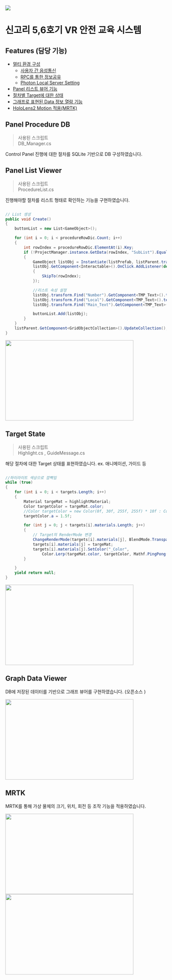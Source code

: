 <img src="https://capsule-render.vercel.app/api?type=waving&color=auto&height=200&section=header&text=VR-SafetyEducation&fontSize=80" /> 

# 신고리 5,6호기 VR 안전 교육 시스템

## Features (담당 기능)

-   [멀티 환경 구성](#multiPlayer)
    -  [사용자 간 음성통신](#multiPlayer)
    -  [RPC를 통한 정보공유](#multiPlayer)
    -  [Photon Local Server Setting](#multiPlayer)
-   [Panel 리스트 뷰어 기능](#panel-list-viewer)
-   [절차별 Target에 대한 상태](#target-state)
-   [그래프로 표현된 Data 정보 열람 기능](#graph-data-viewer)
-   [HoloLens2 Motion 적용(MRTK)](#mrtk)
    
## Panel Procedure DB

>사용된 스크립트<br/>
> DB_Manager.cs

Control Panel 진행에 대한 절차를 SQLite 기반으로 DB 구성하였습니다.

## Panel List Viewer

>사용된 스크립트<br/>
> ProcedureList.cs

진행해야할 절차를 리스트 형태로 확인하는 기능을 구현하였습니다.

```c#

// List 생성
public void Create()
{
    buttonList = new List<GameObject>();

    for (int i = 0; i < procedureRowDic.Count; i++)
    {
        int rowIndex = procedureRowDic.ElementAt(i).Key;
        if (!ProjectManager.instance.GetData(rowIndex, "SubList").Equals("TRUE"))
        {
            GameObject listObj = Instantiate(listPrefab, listParent.transform);
            listObj.GetComponent<Interactable>().OnClick.AddListener(delegate
            {
                SkipTo(rowIndex);
            });

            //리스트 속성 설정
            listObj.transform.Find("Number").GetComponent<TMP_Text>().text = (i + 1).ToString("000") + ". ";
            listObj.transform.Find("Local").GetComponent<TMP_Text>().text = "[ " + ProjectManager.instance.GetData(rowIndex, "Location") + " ]";
            listObj.transform.Find("Main_Text").GetComponent<TMP_Text>().text = procedureRowDic.ElementAt(i).Value;

            buttonList.Add(listObj);
        }
    }
    listParent.GetComponent<GridObjectCollection>().UpdateCollection(); //Grid 정렬 갱신
}
```
<img src="https://user-images.githubusercontent.com/47016363/217998078-331fba74-9df0-4c51-ac18-9ff4d9780b5e.png"  width="400" height="250"/>

## Target State

>사용된 스크립트<br/>
> Highlight.cs , GuideMessage.cs 

해당 절차에 대한 Target 상태를 표현하였습니다. ex. 애니메이션, 가이드 등 

```c#

//하이라이트 색상으로 깜빡임 
while (true)
{
    for (int i = 0; i < targets.Length; i++)
    {
        Material targeMat = highlightMaterial;
        Color targetColor = targeMat.color;
        //Color targetColor = new Color(0f, 30f, 255f, 255f) * 10f : Color.white * 200f;
        targetColor.a = 1.5f;

        for (int j = 0; j < targets[i].materials.Length; j++)
        {
            // Target의 RenderMode 변경 
            ChangeRenderMode(targets[i].materials[j], BlendMode.Transparent);
            targets[i].materials[j] = targeMat;
            targets[i].materials[j].SetColor("_Color",
                Color.Lerp(targeMat.color, targetColor, Mathf.PingPong(Time.time, 1.5f)));
        }

    }
    yield return null;
}


```
<img src="https://user-images.githubusercontent.com/47016363/217998187-0a5727b9-833d-4189-af01-abc630d038c0.png"  width="400" height="250"/>

## Graph Data Viewer

DB에 저장된 데이터를 기반으로 그래프 뷰어를 구현하였습니다. (오픈소스 )

<img src="https://user-images.githubusercontent.com/47016363/217997541-07d916e2-a315-4baa-97a3-63c46751ec48.png"  width="400" height="250"/>

## MRTK

MRTK를 통해 가상 물체의 크기, 위치, 회전 등 조작 기능을 적용하였습니다.

<img src="https://user-images.githubusercontent.com/47016363/217986555-00894438-ebaa-4e50-9ef7-49df1b70e041.png"  width="400" height="250"/>
<img src="https://user-images.githubusercontent.com/47016363/217989203-7a7d481d-4426-46e0-8399-3153e20877ce.png"  width="400" height="250"/>

